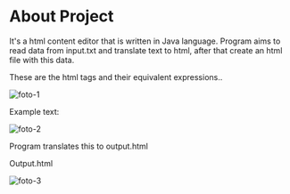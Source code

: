 # About Project

It's a html content editor that is written in Java language. Program aims to read data from input.txt and translate text to html, after that 
create an html file with this data. 

These are the html tags and their equivalent expressions..
  
![foto-1](https://user-images.githubusercontent.com/12279132/31767500-fcb0584c-b4d3-11e7-8eab-4338608959fa.png)

Example text:

![foto-2](https://user-images.githubusercontent.com/12279132/31767501-fcd214b4-b4d3-11e7-8b36-bb1e4b3e4c3e.png)

Program translates this to output.html

Output.html

![foto-3](https://user-images.githubusercontent.com/12279132/31767502-fcf2d8ac-b4d3-11e7-9391-52f1629b91a6.png)






